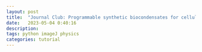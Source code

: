 ```yaml
---
layout: post
title:  "Journal Club: Programmable synthetic biocondensates for cellular control"
date:   2023-05-04 0:40:16
description: 
tags: python imageJ physics
categories: tutorial
---
```

